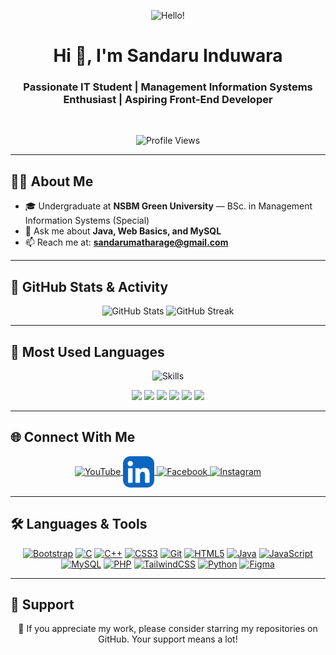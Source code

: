 <p align="center">
  <img src="https://github.com/7oSkaaa/7oSkaaa/blob/main/Images/about_me.gif?raw=true" width="120px" alt="Hello!" />
</p>

<h1 align="center">Hi 👋, I'm Sandaru Induwara</h1>
<h3 align="center">Passionate IT Student | Management Information Systems Enthusiast | Aspiring Front-End Developer</h3>

<br/>

<p align="center">
  <img src="https://komarev.com/ghpvc/?username=INDUWARASI&label=Profile%20Views&color=0e75b6&style=for-the-badge" alt="Profile Views" />
</p>

---

## 👨‍🎓 About Me

- 🎓 Undergraduate at **NSBM Green University** — BSc. in Management Information Systems (Special)
- 💬 Ask me about **Java, Web Basics, and MySQL**
- 📫 Reach me at: **sandarumatharage@gmail.com**

---

## 🚀 GitHub Stats & Activity

<p align="center">
  <img src="https://github-readme-stats.vercel.app/api?username=INDUWARASI&show_icons=true&theme=tokyonight&border_radius=10&hide_border=false&count_private=true" width="48%" alt="GitHub Stats" />
  <img src="https://github-readme-streak-stats.herokuapp.com/?user=INDUWARASI&theme=tokyonight&border_radius=10&hide_border=false" width="48%" alt="GitHub Streak" />
</p>

---

## 🌟 Most Used Languages

<p align="center">
  <img src="https://skillicons.dev/icons?i=java,php,javascript,c,python,mysql" width="300px" alt="Skills" />
</p>

<p align="center">
  <img src="https://img.shields.io/badge/Java-%23ED8B00.svg?&style=for-the-badge&logo=java&logoColor=white"/>
  <img src="https://img.shields.io/badge/PHP-%23777BB4.svg?&style=for-the-badge&logo=php&logoColor=white"/>
  <img src="https://img.shields.io/badge/JavaScript-%23F7DF1E.svg?&style=for-the-badge&logo=javascript&logoColor=black"/>
  <img src="https://img.shields.io/badge/C-%2300599C.svg?&style=for-the-badge&logo=c&logoColor=white"/>
  <img src="https://img.shields.io/badge/Python-%233776AB.svg?&style=for-the-badge&logo=python&logoColor=white"/>
  <img src="https://img.shields.io/badge/MySQL-%234479A1.svg?&style=for-the-badge&logo=mysql&logoColor=white"/>
</p>

---

## 🌐 Connect With Me


<p align="center">
  <a href="https://www.youtube.com/channel/UCN454dBYoCACiQtICxzt42w" target="_blank">
    <img align="center" src="https://static-00.iconduck.com/assets.00/youtube-icon-2048x2048-gedp2icy.png" alt="YouTube" height="50" width="50" />
  </a>
  <a href="https://linkedin.com/in/sandaru-matharage-959831233" target="_blank">
    <img align="center" src="https://github.com/tandpfun/skill-icons/blob/main/icons/LinkedIn.svg" alt="LinkedIn" height="50" width="50" />
  </a>
  <a href="https://www.facebook.com/sandaruinduwara.martharage?mibextid=wwXIfr&mibextid=wwXIfr" target="_blank">
    <img align="center" src="https://raw.githubusercontent.com/rahuldkjain/github-profile-readme-generator/master/src/images/icons/Social/facebook.svg" alt="Facebook" height="50" width="50" />
  </a>
  <a href="https://www.instagram.com/Induwara.lk/" target="_blank">
    <img align="center" src="https://www.edigitalagency.com.au/wp-content/uploads/new-Instagram-icon-png-full-colour.png" alt="Instagram" height="50" width="50" />
  </a>
</p>

---

## 🛠️ Languages & Tools

<p align="center">
  <a href="https://getbootstrap.com" target="_blank"><img src="https://skillicons.dev/icons?i=bootstrap" alt="Bootstrap" width="50" /></a>
  <a href="https://www.cprogramming.com/" target="_blank"><img src="https://skillicons.dev/icons?i=c" alt="C" width="50" /></a>
  <a href="https://www.w3schools.com/cpp/" target="_blank"><img src="https://skillicons.dev/icons?i=cpp" alt="C++" width="50" /></a>
  <a href="https://www.w3schools.com/css/" target="_blank"><img src="https://skillicons.dev/icons?i=css" alt="CSS3" width="50" /></a>
  <a href="https://git-scm.com/" target="_blank"><img src="https://skillicons.dev/icons?i=git" alt="Git" width="50" /></a>
  <a href="https://www.w3.org/html/" target="_blank"><img src="https://skillicons.dev/icons?i=html" alt="HTML5" width="50" /></a>
  <a href="https://www.java.com" target="_blank"><img src="https://skillicons.dev/icons?i=java" alt="Java" width="50" /></a>
  <a href="https://developer.mozilla.org/en-US/docs/Web/JavaScript" target="_blank"><img src="https://skillicons.dev/icons?i=javascript" alt="JavaScript" width="50" /></a>
  <a href="https://www.mysql.com/" target="_blank"><img src="https://skillicons.dev/icons?i=mysql" alt="MySQL" width="50" /></a>
  <a href="https://www.php.net" target="_blank"><img src="https://skillicons.dev/icons?i=php" alt="PHP" width="50" /></a>
  <a href="https://tailwindcss.com/" target="_blank"><img src="https://skillicons.dev/icons?i=tailwind" alt="TailwindCSS" width="50" /></a>
  <a href="https://www.python.org" target="_blank"><img src="https://skillicons.dev/icons?i=python" alt="Python" width="50" /></a>
  <a href="https://www.figma.com/" target="_blank"><img src="https://skillicons.dev/icons?i=figma" alt="Figma" width="50" /></a>
</p>

---

## 🙏 Support

<p align="center">
  🌟 If you appreciate my work, please consider starring my repositories on GitHub. Your support means a lot!
</p>

